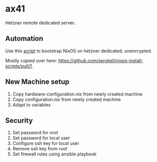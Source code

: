 # ax41

Hetzner remote dedicated server.

## Automation

Use this
[script](https://raw.githubusercontent.com/ivankovnatsky/nixos-install-scripts/5aae4e42a4749edf49f42a5aa360eca7290f422f/hosters/hetzner-dedicated/hetzner-dedicated-wipe-and-install-nixos.sh)
to bootstrap NixOS on hetzner dedicated, unencrypted.

Mostly copied over here: <https://github.com/serokell/nixos-install-scripts/pull/1>.

## New Machine setup

1. Copy hardware-configuration.nix from newly created machine
1. Copy configuration.nix from newly created machine
1. Adapt to variables

## Security

1. Set password for root
1. Set password for local user
1. Configure ssh key for local user
1. Remove ssh key from root
1. Set firewall rules using ansible playbook
